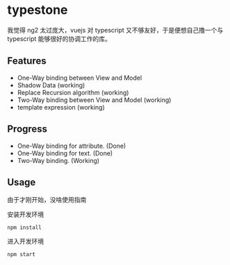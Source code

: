 # typestone

我觉得 ng2 太过庞大，vuejs 对 typescript 又不够友好，于是便想自己撸一个与 typescript 能够很好的协调工作的库。

## Features
- One-Way binding between View and Model
- Shadow Data (working)
- Replace Recursion algorithm (working)
- Two-Way binding between View and Model (working)
- template expression (working)

## Progress
- One-Way binding for attribute. (Done)
- One-Way binding for text. (Done)
- Two-Way binding. (Working)

## Usage

由于才刚开始，没啥使用指南

安装开发环境
```
npm install
```

进入开发环境
```
npm start
```
